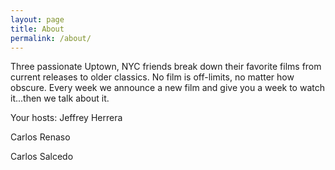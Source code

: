 ```yaml
---
layout: page
title: About
permalink: /about/
---
```


Three passionate Uptown, NYC friends break down their favorite films from current releases to older classics.  No film is off-limits, no matter how obscure. Every week we announce a new film and give you a week to watch it...then we talk about it.

Your hosts:
Jeffrey Herrera

Carlos Renaso

Carlos Salcedo
